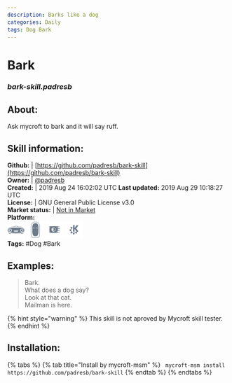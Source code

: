 ```yaml
--- 
description: Barks like a dog
categories: Daily   
tags: Dog Bark   
---
```


# Bark  
### _bark-skill.padresb_  
## About:  
Ask mycroft to bark and it will say ruff.

## Skill information:  
**Github:** | [https://github.com/padresb/bark-skill](https://github.com/padresb/bark-skill)  
**Owner:** | [@padresb](https://github.com/padresb)  
**Created:** | 2019 Aug 24 16:02:02 UTC  **Last updated:** 2019 Aug 29 10:18:27 UTC  
**License:** | GNU General Public License v3.0  
**Market status:** | [Not in Market](https://market.mycroft.ai/skill/)  
**Platform:**  
 ![](../.gitbook/assets/mark-1-icon.png)  ![](../.gitbook/assets/mark-2-icon.png)  ![](../.gitbook/assets/picroft-icon.png)  ![](../.gitbook/assets/kde.png)   
**Tags:** \#Dog \#Bark   
## Examples:  
> Bark.  
> What does a dog say?  
> Look at that cat.  
> Mailman is here.  
  
{% hint style="warning" %}
This skill is not aproved by Mycroft skill tester.
{% endhint %}
    
## Installation:  
{% tabs %}
{% tab title="Install by mycroft-msm" %}
``` mycroft-msm install https://github.com/padresb/bark-skill```
{% endtab %}
  {% endtabs %}
  
